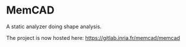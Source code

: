 # MemCAD

A static analyzer doing shape analysis.

The project is now hosted here:
https://gitlab.inria.fr/memcad/memcad
